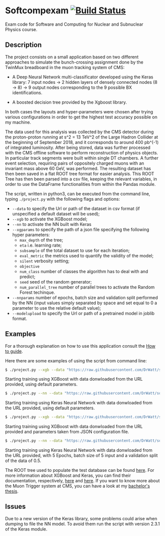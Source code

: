# Softcompexam  [![Build Status](https://travis-ci.com/DrWatt/Softcompexam.svg?branch=master)](https://travis-ci.com/DrWatt/Softcompexam)

Exam code for Software and Computing for Nuclear and Subnuclear Physics course. 

## Description

The project consists on a small application based on two different approaches to simulate the bunch-crossing assignment done by the TwinMux breadboard in the muon tracking system of CMS:

- A Deep Neural Network multi-classificator developed using the Keras library: 7 input nodes -> 2 hidden layers of densely connected nodes (8 -> 8) -> 9 output nodes corresponding to the 9 possible BX identifications.

- A boosted decision tree provided by the Xgboost library.

In both cases the layouts and hyper-parameters were chosen after trying various configurations in order to get the highest test accuracy possible on my machine.  

The data used for this analysis was collected by the CMS detector during the proton-proton running at s^2 = 13 TeV^2 of the Large Hadron Collider at the beginning of September 2018, and it corresponds to around 400 pb^(-1) of integrated luminosity. After being stored, data was further processed with the CMS offline software to perform reconstruction of physics objects. In particular track segments were built within single DT chambers. A further event selection, requiring pairs of oppositely charged muons with an invariant mass above 60 GeV, was performed. The resulting dataset has then been saved in a flat ROOT tree format for easier analysis. This ROOT Tree has then been parsed into a csv file, keeping the relevant variables, in order to use the DataFrame functionalities from within the Pandas module.

The script, written in python3, can be executed from the command line, typing `./project.py` with the following flags and options:

- `--data` to specify the Url or path of the dataset in csv format (if unspecified a default dataset will be used); 
- `--xgb` to activate the XGBoost model;
- `--nn` to activate the NN built with Keras
- `--xgparams` to specify the path of a json file specifying the following hyper parameters:
  - `max_depth` of the tree;
  - `eta` i.e. learning rate;
  - `subsample` of the total dataset to use for each iteration;
  - `eval_metric` the metrics used to quantify the validity of the model;
  - `silent` verbosity setting;
  - `objective`
  - `num_class` number of classes the algorithm has to deal with and predict;
  - `seed` seed of the random generator;
  - `num_parallel_tree` number of parallel trees to activate the Random Forest techinque.
- `--nnparams` number of epochs, batch size and validation split performed by the NN (input values simply separated by space and set equal to 0 a parameter to use the relative default value);
- `--modelupload` to specify the Url or path of a pretrained model in joblib format.


## Examples

For a thorough explanation on how to use this application consult the [How to guide](HowTo.md).

Here there are some examples of using the script from command line:
```bash
$ ./project.py --xgb --data "https://raw.githubusercontent.com/DrWatt/softcomp/master/datatree.csv"
```
Starting training using XGBoost with data donwloaded from the URL provided, using default parameters.
```bash
$ ./project.py --nn --data "https://raw.githubusercontent.com/DrWatt/softcomp/master/datatree.csv"
```
Starting training using Keras Neural Network with data donwloaded from the URL provided, using default parameters.
```bash
$ ./project.py --xgb --data "https://raw.githubusercontent.com/DrWatt/softcomp/master/datatree.csv" --xgparams "params.json"
```
Starting training using XGBoost with data donwloaded from the URL provided and parameters taken from JSON configuration file.
```bash
$ ./project.py --nn --data "https://raw.githubusercontent.com/DrWatt/softcomp/master/datatree.csv" --nnparams 5 5 0.5
```
Starting training using Keras Neural Network with data donwloaded from the URL provided, with 5 Epochs, batch size of 5 input and a validation split of the data of 0.5. 


The ROOT tree used to populate the test database can be found [here](https://www.dropbox.com/s/5cywqqkcv04649l/DTTree_zMuSkim_70k.root?dl=0).
For more information about XGBoost and Keras, you can find their documentation, respectively, [here](https://xgboost.readthedocs.io/en/latest/index.html) and [here](https://keras.io/).
If you want to know more about the Muon Trigger system at CMS, you can have a look at my [bachelor's thesis](http://amslaurea.unibo.it/16943/1/Tesi.pdf).

## Issues

Due to a new version of the Keras library, some problems could arise when dumping to file the NN model. To avoid them run the script with version 2.3.1 of the Keras module.


[comment]: # (This is done by supplying 15000  tracks to the NN for training. I have trained the NN on the Colaboratory platform developed by Google, due to the long time needed in order to complete the process.)
